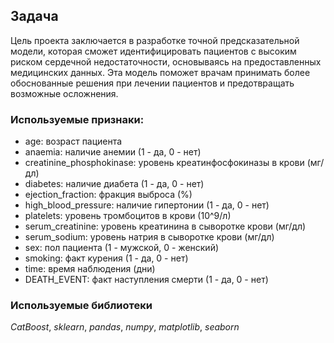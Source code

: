 ## Задача
Цель проекта заключается в разработке точной предсказательной модели, которая сможет идентифицировать пациентов с высоким риском сердечной недостаточности, основываясь на предоставленных медицинских данных. Эта модель поможет врачам принимать более обоснованные решения при лечении пациентов и предотвращать возможные осложнения.

### Используемые признаки:
- age: возраст пациента
- anaemia: наличие анемии (1 - да, 0 - нет)
- creatinine_phosphokinase: уровень креатинфосфокиназы в крови (мг/дл)
- diabetes: наличие диабета (1 - да, 0 - нет)
- ejection_fraction: фракция выброса (%)
- high_blood_pressure: наличие гипертонии (1 - да, 0 - нет)
- platelets: уровень тромбоцитов в крови (10^9/л)
- serum_creatinine: уровень креатинина в сыворотке крови (мг/дл)
- serum_sodium: уровень натрия в сыворотке крови (мг/дл)
- sex: пол пациента (1 - мужской, 0 - женский)
- smoking: факт курения (1 - да, 0 - нет)
- time: время наблюдения (дни)
- DEATH_EVENT: факт наступления смерти (1 - да, 0 - нет)

### Используемые библиотеки
*CatBoost*, *sklearn*, *pandas*, *numpy*, *matplotlib*, *seaborn*
